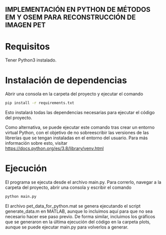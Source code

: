## IMPLEMENTACIÓN EN PYTHON DE MÉTODOS EM Y OSEM PARA RECONSTRUCCIÓN DE IMAGEN PET ##

# Requisitos
Tener Python3 instalado.

# Instalación de dependencias
Abrir una consola en la carpeta del proyecto y ejecutar el comando 
```bash
pip install -r requirements.txt
```
Esto instalará todas las dependencias necesarias para ejecutar el código del proyecto.

Como alternativa, se puede ejecutar este comando tras crear un entorno virtual Python, con el objetivo de no sobreescribir las versiones de las librerías que se tengan instaladas en el entorno del usuario. Para más información sobre esto, visitar https://docs.python.org/es/3.8/library/venv.html

# Ejecución
El programa se ejecuta desde el archivo main.py. Para correrlo, navegar a la carpeta del proyecto, abrir una consola y escribir el comando
```bash
python main.py
```
El archivo pet_data_for_python.mat se genera ejecutando el script generate_data.m en MATLAB, aunque lo incluimos aquí para que no sea necesario hacer ese paso previo. De forma similar, incluimos los gráficos que se generaron en la última ejecución del código en la carpeta plots, aunque se puede ejecutar main.py para volverlos a generar.
